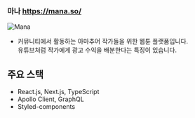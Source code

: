 ### 마나 https://mana.so/
![Mana](https://user-images.githubusercontent.com/53689198/122191354-a3673680-cecd-11eb-9981-1becb9226e59.PNG)

- 커뮤니티에서 활동하는 아마추어 작가들을 위한 웹툰 플랫폼입니다.   
유튜브처럼 작가에게 광고 수익을 배분한다는 특징이 있습니다.

## 주요 스택
- React.js, Next.js, TypeScript
- Apollo Client, GraphQL
- Styled-components

